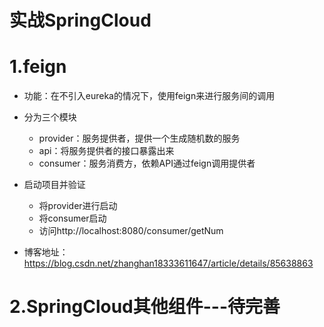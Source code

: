 # 实战SpringCloud
  
# 1.feign
* 功能：在不引入eureka的情况下，使用feign来进行服务间的调用

* 分为三个模块  
    * provider：服务提供者，提供一个生成随机数的服务
    * api：将服务提供者的接口暴露出来
    * consumer：服务消费方，依赖API通过feign调用提供者

* 启动项目并验证
    * 将provider进行启动
    * 将consumer启动
    * 访问http://localhost:8080/consumer/getNum
    
* 博客地址：https://blog.csdn.net/zhanghan18333611647/article/details/85638863    

# 2.SpringCloud其他组件---待完善
